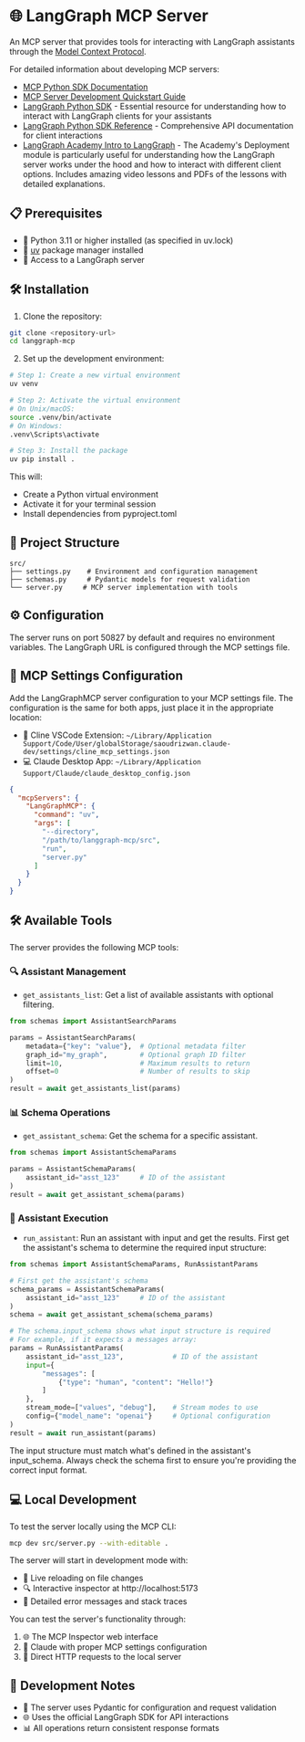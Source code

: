 # 🌐 LangGraph MCP Server

An MCP server that provides tools for interacting with LangGraph assistants through the [Model Context Protocol](https://modelcontextprotocol.io/introduction).

For detailed information about developing MCP servers:

- [MCP Python SDK Documentation](https://github.com/modelcontextprotocol/python-sdk)
- [MCP Server Development Quickstart Guide](https://modelcontextprotocol.io/quickstart/server)
- [LangGraph Python SDK](https://langchain-ai.github.io/langgraph/concepts/sdk/) - Essential resource for understanding how to interact with LangGraph clients for your assistants
- [LangGraph Python SDK Reference](https://langchain-ai.github.io/langgraph/cloud/reference/sdk/python_sdk_ref/) - Comprehensive API documentation for client interactions
- [LangGraph Academy Intro to LangGraph](https://academy.langchain.com/courses/intro-to-langgraph) - The Academy's Deployment module is particularly useful for understanding how the LangGraph server works under the hood and how to interact with different client options. Includes amazing video lessons and PDFs of the lessons with detailed explanations.


## 📋 Prerequisites

- 🐍 Python 3.11 or higher installed (as specified in uv.lock)
- 🚀 [uv](https://github.com/astral-sh/uv) package manager installed
- 🤖 Access to a LangGraph server

## 🛠️ Installation

1. Clone the repository:

```bash
git clone <repository-url>
cd langgraph-mcp
```

2. Set up the development environment:

```bash
# Step 1: Create a new virtual environment
uv venv

# Step 2: Activate the virtual environment
# On Unix/macOS:
source .venv/bin/activate
# On Windows:
.venv\Scripts\activate

# Step 3: Install the package
uv pip install .
```

This will:
- Create a Python virtual environment
- Activate it for your terminal session
- Install dependencies from pyproject.toml

## 📁 Project Structure

```
src/
├── settings.py    # Environment and configuration management
├── schemas.py     # Pydantic models for request validation
└── server.py     # MCP server implementation with tools
```

## ⚙️ Configuration

The server runs on port 50827 by default and requires no environment variables. The LangGraph URL is configured through the MCP settings file.

## 🔧 MCP Settings Configuration

Add the LangGraphMCP server configuration to your MCP settings file. The configuration is the same for both apps, just place it in the appropriate location:

- 🤖 Cline VSCode Extension: `~/Library/Application Support/Code/User/globalStorage/saoudrizwan.claude-dev/settings/cline_mcp_settings.json`
- 💻 Claude Desktop App: `~/Library/Application Support/Claude/claude_desktop_config.json`

```json
{
  "mcpServers": {
    "LangGraphMCP": {
      "command": "uv",
      "args": [
        "--directory",
        "/path/to/langgraph-mcp/src",
        "run",
        "server.py"
      ]
    }
  }
}
```

## 🛠️ Available Tools

The server provides the following MCP tools:

### 🔍 Assistant Management

- `get_assistants_list`: Get a list of available assistants with optional filtering.

```python
from schemas import AssistantSearchParams

params = AssistantSearchParams(
    metadata={"key": "value"},  # Optional metadata filter
    graph_id="my_graph",        # Optional graph ID filter
    limit=10,                   # Maximum results to return
    offset=0                    # Number of results to skip
)
result = await get_assistants_list(params)
```

### 📊 Schema Operations

- `get_assistant_schema`: Get the schema for a specific assistant.

```python
from schemas import AssistantSchemaParams

params = AssistantSchemaParams(
    assistant_id="asst_123"     # ID of the assistant
)
result = await get_assistant_schema(params)
```

### 🤖 Assistant Execution

- `run_assistant`: Run an assistant with input and get the results. First get the assistant's schema to determine the required input structure:

```python
from schemas import AssistantSchemaParams, RunAssistantParams

# First get the assistant's schema
schema_params = AssistantSchemaParams(
    assistant_id="asst_123"     # ID of the assistant
)
schema = await get_assistant_schema(schema_params)

# The schema.input_schema shows what input structure is required
# For example, if it expects a messages array:
params = RunAssistantParams(
    assistant_id="asst_123",            # ID of the assistant
    input={
        "messages": [
            {"type": "human", "content": "Hello!"}
        ]
    },
    stream_mode=["values", "debug"],    # Stream modes to use
    config={"model_name": "openai"}     # Optional configuration
)
result = await run_assistant(params)
```

The input structure must match what's defined in the assistant's input_schema. Always check the schema first to ensure you're providing the correct input format.

## 💻 Local Development

To test the server locally using the MCP CLI:

```bash
mcp dev src/server.py --with-editable .
```

The server will start in development mode with:

- 🔄 Live reloading on file changes
- 🔍 Interactive inspector at http://localhost:5173
- 🐛 Detailed error messages and stack traces

You can test the server's functionality through:

1. 🌐 The MCP Inspector web interface
2. 🤖 Claude with proper MCP settings configuration
3. 📡 Direct HTTP requests to the local server

## 📝 Development Notes

- 🔧 The server uses Pydantic for configuration and request validation
- 🌐 Uses the official LangGraph SDK for API interactions
- 📊 All operations return consistent response formats
